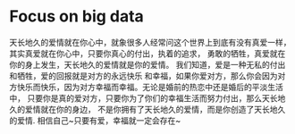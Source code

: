 # Focus on big data
天长地久的爱情就在你心中，就象很多人经常问这个世界上到底有没有真爱一样，其实真爱就在你心中，只要你真心的付出，执着的追求， 勇敢的牺牲，真爱就在你的身上发生，天长地久的爱情就是你的爱情。 我们知道，爱是一种无私的付出和牺牲，爱的回报就是对方的永远快乐 和幸福，如果你爱对方，那么你会因为对方快乐而快乐，因为对方幸福而幸福。无论是婚前的热恋中还是婚后的平淡生活中， 只要你是真的爱对方，只要你为了你们的幸福生活而努力付出，那么天长地久的爱情就在你的身边， 不是你拥有了天长地久的爱情，而是你创造了天长地久的爱情. 相信自己~只要有爱，幸福就一定会存在~
